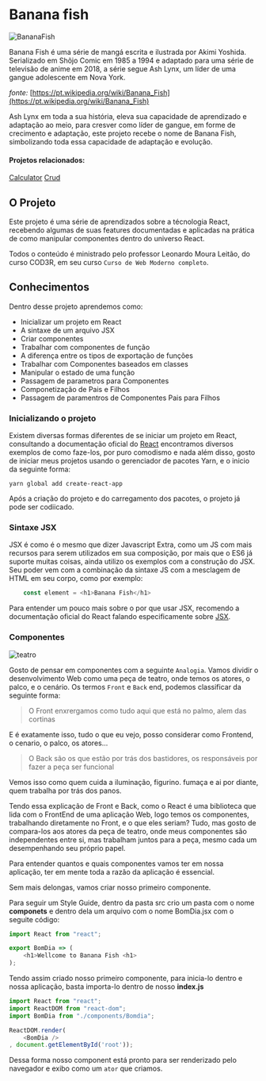 # Banana fish

![BananaFish](https://www.animeunited.com.br/wp-content/uploads/2018/05/d994-fymzzpv9689195-1024x576.jpg)

Banana Fish é uma série de mangá escrita e ilustrada por Akimi Yoshida. Serializado em Shõjo Comic em 1985 a 1994 e adaptado para uma série de televisão de anime em 2018, a série segue Ash Lynx, um líder de uma gangue adolescente em Nova York. 

*fonte:* [https://pt.wikipedia.org/wiki/Banana_Fish](https://pt.wikipedia.org/wiki/Banana_Fish)



Ash Lynx em toda a sua história, eleva sua capacidade de aprendizado e adaptação ao meio, para cresver como líder de gangue, em forme de crecimento e adaptação, este projeto recebe o nome de Banana Fish, simbolizando toda essa capacidade de adaptação e evolução.

#### Projetos relacionados:
[Calculator](https://github.com/gabrielroodriz/banana-fish/tree/master/projects/calculadora)
[Crud](https://github.com/gabrielroodriz/crud)


## O Projeto  
Este  projeto é uma série de aprendizados sobre a técnologia React, recebendo algumas de suas features documentadas e aplicadas na prática de como manipular componentes dentro do universo React. 

Todos o conteúdo é ministrado pelo professor Leonardo Moura Leitão, do curso COD3R, em seu curso `Curso de Web Moderno completo`. 

## Conhecimentos
Dentro desse projeto aprendemos como:

* Inicializar um projeto em React
* A sintaxe de um arquivo JSX
* Criar componentes
* Trabalhar com componentes de função
* A diferença entre os tipos de exportação de funções
* Trabalhar com Componentes baseados em classes
* Manipular o estado de uma função
* Passagem de parametros para Componentes
* Componetização de Pais e Filhos
* Passagem de paramentros de Componentes Pais para Filhos

### Inicializando o projeto
Existem diversas formas diferentes de se iniciar um projeto em React, consultando a documentação oficial do [React](https://pt-br.reactjs.org/docs/getting-started.html) encontramos diversos exemplos de como faze-los, por puro comodismo e nada além disso, gosto de iniciar meus projetos usando o gerenciador de pacotes Yarn, e o inicio da seguinte forma:

~~~shell
yarn global add create-react-app
~~~

Após a criação do projeto e do carregamento dos pacotes, o projeto já pode ser codiicado.

### Sintaxe JSX

JSX é como é o mesmo que dizer Javascript Extra, como um JS com mais recursos para serem utilizados em sua composição, por mais que o ES6 já suporte muitas coisas, ainda utilizo os exemplos com a construção do JSX. 
Seu poder vem com a combinação da sintaxe JS com a mesclagem de HTML em seu corpo, como por exemplo:

~~~js
    const element = <h1>Banana Fish</h1>

~~~
Para entender um pouco mais sobre o por que usar JSX, recomendo a documentação oficial do React falando especificamente sobre [JSX](https://pt-br.reactjs.org/docs/introducing-jsx.html).

### Componentes
![teatro](https://observatoriog.bol.uol.com.br/wordpress/wp-content/uploads/2019/04/cicatriz.jpg)

Gosto de pensar em componentes com a seguinte `Analogia`. Vamos dividir o desenvolvimento Web como uma peça de teatro, onde temos os atores, o palco, e o cenário. Os termos `Front` e `Back` end, podemos classificar da seguinte forma:

> O Front enxrergamos como tudo aqui que está no palmo, alem das cortinas

E é exatamente isso, tudo o que eu vejo, posso considerar como Frontend, o cenario, o palco, os atores...

> O Back são os que estão por trás dos bastidores, os responsáveis por fazer a peça ser funcional

Vemos isso como quem cuida a iluminação, figurino. fumaça e ai por diante, quem trabalha por trás dos panos.

Tendo essa explicação de Front e Back, como o React é uma biblioteca que lida com o FrontEnd de uma aplicação Web, logo temos os componentes, trabalhando diretamente no Front, e o que eles seriam? Tudo, mas gosto de compara-los aos atores da peça de teatro, onde meus componentes são independentes entre si, mas trabalham juntos para a peça, mesmo cada um desempenhando seu próprio papel.

Para entender quantos e quais componentes vamos ter em nossa aplicação, ter em mente toda a razão da aplicação é essencial. 

Sem mais delongas, vamos criar nosso primeiro componente.

Para seguir um Style Guide, dentro da pasta src crio um pasta com o nome **componets** e dentro dela um arquivo com o nome BomDia.jsx  com o seguite código:

~~~js
import React from "react";

export BomDia => (
    <h1>Wellcome to Banana Fish <h1>
);
~~~

Tendo assim criado nosso primeiro componente, para inicia-lo dentro e nossa aplicação, basta importa-lo dentro de nosso **index.js**

~~~js
import React from "react";
import ReactDOM from "react-dom";
import BomDia from "./components/Bomdia";

ReactDOM.render(
    <BomDia />
, document.getElementById('root'));
~~~

Dessa forma nosso component está pronto para ser renderizado pelo navegador e exibo como um `ator` que criamos.
